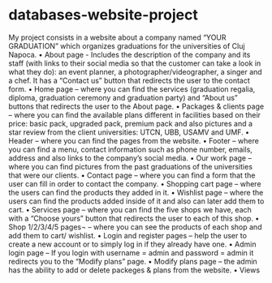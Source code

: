 # databases-website-project
My project consists in a website about a company named “YOUR GRADUATION” which organizes graduations for the universities of Cluj Napoca.
•	About page - Includes the description of the company and its staff (with links to their social media so that the customer can take a look in what they do): an event planner, a photographer/videographer, a singer and a chef. It has a “Contact us” button that redirects the user to the contact form.
•	Home page – where you can find the services (graduation regalia, diploma, graduation ceremony and graduation party) and “About us” buttons that redirects the user to the About page.
•	Packages & clients page – where you can find the available plans different in facilities based on their price: basic pack, upgraded pack, premium pack and also pictures and a star review from the client universities: UTCN, UBB, USAMV and UMF.
•	Header – where you can find the pages from the website.
•	Footer – where you can find a menu, contact information such as phone number, emails, address and also links to the company’s social media.
•	Our work page – where you can find pictures from the past graduations of the universities that were our clients.
•	Contact page – where you can find a form that the user can fill in order to contact the company.
•	Shopping cart page – where the users can find the products they added in it.
•	Wishlist page – where the users can find the products added inside of it and also can later add them to cart.
•	Services page – where you can find the five shops we have, each with a “Choose yours” button that redirects the user to each of this shop.
•	Shop 1/2/3/4/5 pages¬ – where you can see the products of each shop and add them to cart/ wishlist.
•	Login and register pages – help the user to create a new account or to simply log in if they already have one.
•	Admin login page – If you login with username = admin and password = admin it redirects you to the “Modify plans” page.
•	Modify plans page – the admin has the ability to add or delete packeges & plans from the website.
•	Views
